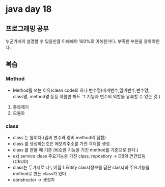 # java day 18

## 프로그래밍 공부
누군가에게 설명할 수 있을만큼 이해해야 100%로 이해한거다.
부족한 부분을 찾아야한다.

## 복습

### Method
- Method를 쓰는 이유(clean code의 하나 변수명(매개변수,멤버변수,변수명, class명, method명 등등 이름만 봐도 그 기능과 변수의 역할을 유추할 수 있는 것.)  
1. 중복제거
2. 모듈화 


### class
- class 는 틀이다.(멤버 변수와 멤버 method의 집합)
- class 를 생성하는것은 메모리주소를 가진 객체를 생성.
- class 를 만들 때 기준 (비슷한 기능을 가진 method를 기준으로 한다.)
- ex) service class 주요기능을 가진 class, repostiory -> DB와 연관있음(CRUD)
- class는 두가지로 나누어짐 1.Entity class(정보를 담은 class)와 주요기능을 method로 만든 class가 있다.
- constructor -> 생성자

